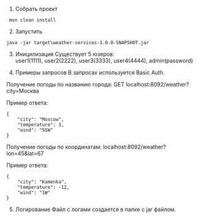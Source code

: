 1. Собрать проект
```
 mvn clean install
```
2. Запустить
```
java -jar target\weather-services-1.0.0-SNAPSHOT.jar

```
3. Иницилизация
Существует 5 юзеров:        
user1(1111),
user2(2222),
user3(3333),
user4(4444),
admin(password)

4. Примеры запросов
В запросах используется Basic Auth.

Получение погоды по названию города:
GET localhost:8092/weather?city=Москва

Пример ответа:
```
{
    "city": "Moscow",
    "temperature": 3,
    "wind": "5SW"
}
```
Получение погоды по координатам:
localhost:8092/weather?lon=45&lat=67

Пример ответа:
```
{
    "city": "Kamenka",
    "temperature": -12,
    "wind": "1W"
}
```

5. Логирование
Файл с логами создается в папке с jar файлом.
